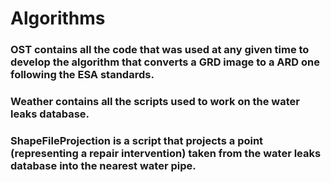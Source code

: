 # Algorithms
### OST contains all the code that was used at any given time to develop the algorithm that converts a GRD image to a ARD one following the ESA standards.
### Weather contains all the scripts used to work on the water leaks database.
### ShapeFileProjection is a script that projects a point (representing a repair intervention) taken from the water leaks database into the nearest water pipe.
